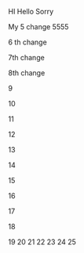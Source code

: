 
HI Hello Sorry

My 5 change  5555

6 th change


7th change

8th change


9

10

11

12

13

14

15

16

17

18

19
20
21
22
23
24
25

